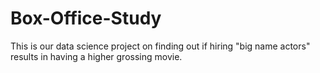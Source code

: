 # Box-Office-Study
This is our data science project on finding out if hiring "big name actors" results in having a higher grossing movie.
